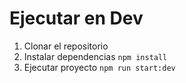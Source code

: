 # Ejecutar en Dev

1. Clonar el repositorio
2. Instalar dependencias `npm install`
3. Ejecutar proyecto `npm run start:dev`
